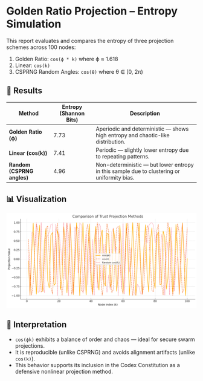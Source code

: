 # Golden Ratio Projection – Entropy Simulation

This report evaluates and compares the entropy of three projection schemes across 100 nodes:
1. Golden Ratio: `cos(ϕ * k)` where ϕ ≈ 1.618
2. Linear: `cos(k)`
3. CSPRNG Random Angles: `cos(θ)` where θ ∈ [0, 2π)

## 🧪 Results

| Method                         | Entropy (Shannon Bits) | Description |
|-------------------------------|-------------------------|-------------|
| **Golden Ratio (ϕ)**          | 7.73                    | Aperiodic and deterministic — shows high entropy and chaotic-like distribution. |
| **Linear (cos(k))**           | 7.41                    | Periodic — slightly lower entropy due to repeating patterns. |
| **Random (CSPRNG angles)**    | 4.96                    | Non-deterministic — but lower entropy in this sample due to clustering or uniformity bias. |

## 📊 Visualization

![Golden Ratio vs Linear vs Random Projection](golden_ratio_projection_entropy.png)

## 📜 Interpretation

- `cos(ϕk)` exhibits a balance of order and chaos — ideal for secure swarm projections.
- It is reproducible (unlike CSPRNG) and avoids alignment artifacts (unlike `cos(k)`).
- This behavior supports its inclusion in the Codex Constitution as a defensive nonlinear projection method.
